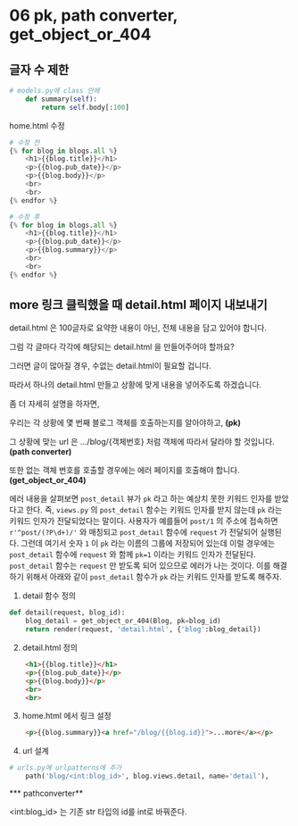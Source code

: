 # 06 pk, path converter, get_object_or_404

## 글자 수 제한

```python
# models.py에 class 안에
    def summary(self):
        return self.body[:100]
```

home.html 수정

```python
# 수정 전
{% for blog in blogs.all %}
    <h1>{{blog.title}}</h1>
    <p>{{blog.pub_date}}</p>
    <p>{{blog.body}}</p>
    <br>
    <br>
{% endfor %}

# 수정 후 
{% for blog in blogs.all %}
    <h1>{{blog.title}}</h1>
    <p>{{blog.pub_date}}</p>
    <p>{{blog.summary}}</p>
    <br>
    <br>
{% endfor %}
```



## more 링크 클릭했을 때 detail.html 페이지 내보내기

detail.html 은 100글자로 요약한 내용이 아닌, 전체 내용을 담고 있어야 합니다.

그럼 각 글마다 각각에 해당되는 detail.html 을 만들어주어야 할까요?

그러면 글이 많아질 경우, 수없는 detail.html이 필요할 겁니다.

따라서 하나의 detail.html 만들고 상황에 맞게 내용을 넣어주도록 하겠습니다.

좀 더 자세히 설명을 하자면,

우리는 각 상황에 몇 번째 블로그 객체를 호출하는지를 알아야하고, **(pk)**

그 상황에 맞는 url 은 .../blog/{객체번호} 처럼 객체에 따라서 달라야 할 것입니다. **(path converter)**

또한 없는 객체 번호를 호출할 경우에는 에러 페이지를 호출해야 합니다. **(get_object_or_404)**



에러 내용을 살펴보면 `post_detail` 뷰가 `pk` 라고 하는 예상치 못한 키워드 인자를 받았다고 한다. 즉, `views.py` 의 `post_detail` 함수는 키워드 인자를 받지 않는데 `pk` 라는 키워드 인자가 전달되었다는 말이다.
사용자가 예를들어 `post/1` 의 주소에 접속하면 `r'^post/(?P\d+)/'` 와 매칭되고 `post_detail` 함수에 `request` 가 전달되어 실행된다. 그런데 여기서 숫자 `1` 이 `pk` 라는 이름의 그룹에 저장되어 있는데 이럴 경우에는 `post_detail` 함수에 `request` 와 함께 `pk=1` 이라는 키워드 인자가 전달된다. `post_detail` 함수는 `request` 만 받도록 되어 있으므로 에러가 나는 것이다.
이를 해결하기 위해서 아래와 같이 `post_detail` 함수가 `pk` 라는 키워드 인자를 받도록 해주자.

1. detail 함수 정의

```python
def detail(request, blog_id):
    blog_detail = get_object_or_404(Blog, pk=blog_id)
    return render(request, 'detail.html', {'blog':blog_detail})
```

2. detail.html 정의

```html
    <h1>{{blog.title}}</h1>
    <p>{{blog.pub_date}}</p>
    <p>{{blog.body}}</p>
    <br>
    <br>
```

3. home.html 에서 링크 설정

```html
	<p>{{blog.summary}}<a href="/blog/{{blog.id}}">...more</a></p>
```

4. url 설계

```python
# urls.py에 urlpatterns에 추가
	path('blog/<int:blog_id>', blog.views.detail, name='detail'),
```

*** pathconverter**

\<int:blog_id> 는 기존 str 타입의 id를 int로 바꿔준다.

